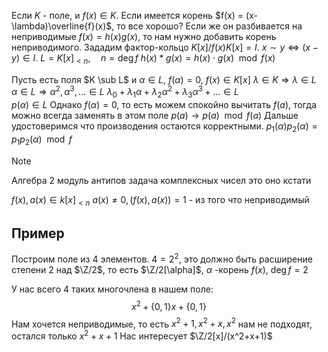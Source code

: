Если $K$ - поле, и $f(x) \in K$. Если имеется корень $f(x) = (x- \lambda)\overline{f}(x)$, то все хорошо? Если же он разбивается на неприводимые $f(x) = h(x) g(x)$, то нам нужно добавить корень неприводимого. Зададим фактор-кольцо $K[x]/f(x)K[x] = I$. $x \sim y \iff (x-y) \in I$. $L = K[x]_{< n}, \quad n = \deg f$ 
$h(x) * g(x) = h(x) \cdot g(x) \mod f(x)$ 

Пусть есть поля $K \sub L$ и $\alpha \in L$, $f(\alpha) = 0$, $f(x) \in K[x]$
$\lambda \in K \Rightarrow \lambda \in L$
$\alpha \in L \Rightarrow \alpha^2, \alpha^3, ... \in L$
$\lambda_0 + \lambda_1 \alpha + \lambda_2 \alpha^2 + \lambda_3 \alpha^3 + ...  \in L$  
$p(\alpha) \in L$ 
Однако $f(\alpha) = 0$, то есть можем спокойно вычитать $f(a)$, тогда можно всегда заменять в этом поле $p(a) \to p(a) \mod f(a)$
Дальше удостоверимся что производения остаются корректными.
$p_1(\alpha) p_2(\alpha) = p_1 p_2 (\alpha) \mod f$ 

> [!NOTE]
> Алгебра 2 модуль антипов задача комплексных чисел это оно кстати

$f(x), a(x) \in k[x]_{< n}$
$a(x) \not = 0, (f(x), a(x)) = 1$ - из того что неприводимый


## Пример
Построим поле из 4 элементов. $4=2^2$, это должно быть расширение степени $2$ над $\Z/2$, то есть $\Z/2[\alpha]$, $\alpha$ -корень $f(x)$, $\deg f = 2$

У нас всего 4 таких многочлена в нашем поле:$$x^2 + \{0, 1\}x + \{0, 1\}$$
Нам хочется неприводимые, то есть $x^2 +1, x^2 + x, x^2$ нам не подходят, остался только $x^2 + x + 1$
Нас интересует $\Z/2[x]/(x^2+x+1)$ 